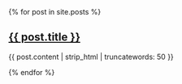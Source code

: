 ---
---
<div>
  {% for post in site.posts %}
    <p>
      <h2><a href="{{ post.url }}">{{ post.title }}</a></h2>
      {{ post.content | strip_html | truncatewords: 50 }}
    </p>
  {% endfor %}
</div>
